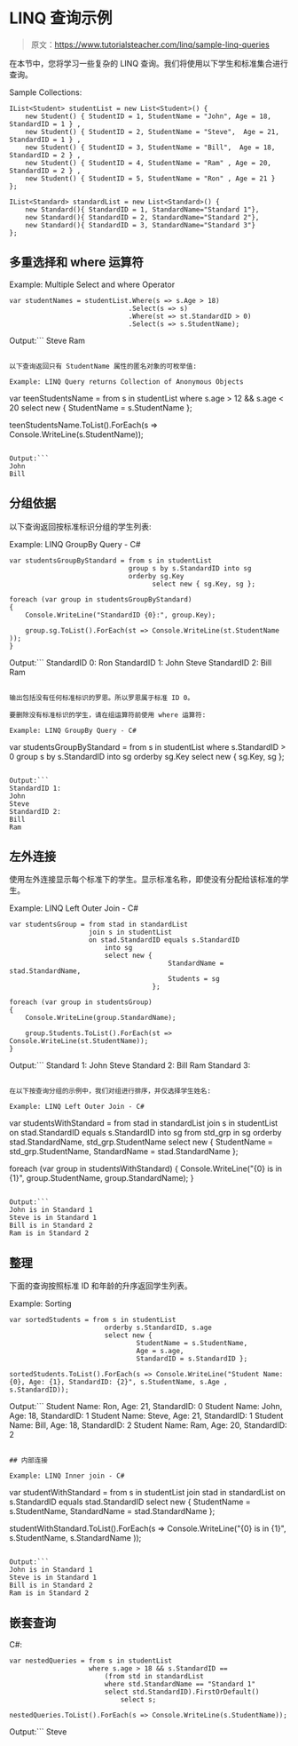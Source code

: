 # LINQ 查询示例

> 原文：<https://www.tutorialsteacher.com/linq/sample-linq-queries>

在本节中，您将学习一些复杂的 LINQ 查询。我们将使用以下学生和标准集合进行查询。

Sample Collections:

```
IList<Student> studentList = new List<Student>() { 
    new Student() { StudentID = 1, StudentName = "John", Age = 18, StandardID = 1 } ,
    new Student() { StudentID = 2, StudentName = "Steve",  Age = 21, StandardID = 1 } ,
    new Student() { StudentID = 3, StudentName = "Bill",  Age = 18, StandardID = 2 } ,
    new Student() { StudentID = 4, StudentName = "Ram" , Age = 20, StandardID = 2 } ,
    new Student() { StudentID = 5, StudentName = "Ron" , Age = 21 } 
};

IList<Standard> standardList = new List<Standard>() { 
    new Standard(){ StandardID = 1, StandardName="Standard 1"},
    new Standard(){ StandardID = 2, StandardName="Standard 2"},
    new Standard(){ StandardID = 3, StandardName="Standard 3"}
};
```

## 多重选择和 where 运算符

Example: Multiple Select and where Operator

```
var studentNames = studentList.Where(s => s.Age > 18)
                              .Select(s => s)
                              .Where(st => st.StandardID > 0)
                              .Select(s => s.StudentName);
```

Output:```
Steve
Ram
```

以下查询返回只有 StudentName 属性的匿名对象的可枚举值:

Example: LINQ Query returns Collection of Anonymous Objects

```
var teenStudentsName = from s in studentList
                       where s.age > 12 && s.age < 20
                       select new { StudentName = s.StudentName };

teenStudentsName.ToList().ForEach(s => Console.WriteLine(s.StudentName));
```

Output:```
John
Bill
```

## 分组依据

以下查询返回按标准标识分组的学生列表:

Example: LINQ GroupBy Query - C#

```
var studentsGroupByStandard = from s in studentList
                              group s by s.StandardID into sg
                              orderby sg.Key 
                                    select new { sg.Key, sg };

foreach (var group in studentsGroupByStandard)
{
    Console.WriteLine("StandardID {0}:", group.Key);

    group.sg.ToList().ForEach(st => Console.WriteLine(st.StudentName ));
}
```

Output:```
StandardID 0:
Ron
StandardID 1:
John
Steve
StandardID 2:
Bill
Ram
```

输出包括没有任何标准标识的罗恩。所以罗恩属于标准 ID 0。

要删除没有标准标识的学生，请在组运算符前使用 where 运算符:

Example: LINQ GroupBy Query - C#

```
var studentsGroupByStandard = from s in studentList
                              where s.StandardID > 0
                              group s by s.StandardID into sg
                              orderby sg.Key 
                                    select new { sg.Key, sg };
```

Output:```
StandardID 1:
John
Steve
StandardID 2:
Bill
Ram
```

## 左外连接

使用左外连接显示每个标准下的学生。显示标准名称，即使没有分配给该标准的学生。

Example: LINQ Left Outer Join - C#

```
var studentsGroup = from stad in standardList
                    join s in studentList
                    on stad.StandardID equals s.StandardID
                        into sg
                        select new { 
                                        StandardName = stad.StandardName, 
                                        Students = sg 
                                    };

foreach (var group in studentsGroup)
{
    Console.WriteLine(group.StandardName);

    group.Students.ToList().ForEach(st => Console.WriteLine(st.StudentName));
}
```

Output:```
Standard 1:
John
Steve
Standard 2:
Bill
Ram
Standard 3:
``` 

在以下按查询分组的示例中，我们对组进行排序，并仅选择学生姓名:

Example: LINQ Left Outer Join - C#

```
var studentsWithStandard = from stad in standardList
                           join s in studentList
                           on stad.StandardID equals s.StandardID
                           into sg
                               from std_grp in sg 
                               orderby stad.StandardName, std_grp.StudentName 
                               select new { 
                                                StudentName = std_grp.StudentName, 
                                                StandardName = stad.StandardName 
                                };

foreach (var group in studentsWithStandard)
{
    Console.WriteLine("{0} is in {1}", group.StudentName, group.StandardName);
}
```

Output:```
John is in Standard 1
Steve is in Standard 1
Bill is in Standard 2
Ram is in Standard 2
```

## 整理

下面的查询按照标准 ID 和年龄的升序返回学生列表。

Example: Sorting

```
var sortedStudents = from s in studentList
                        orderby s.StandardID, s.age
                        select new { 
                                StudentName = s.StudentName, 
                                Age = s.age, 
                                StandardID = s.StandardID };

sortedStudents.ToList().ForEach(s => Console.WriteLine("Student Name: {0}, Age: {1}, StandardID: {2}", s.StudentName, s.Age , s.StandardID));
```

Output:```
Student Name: Ron, Age: 21, StandardID: 0
Student Name: John, Age: 18, StandardID: 1
Student Name: Steve, Age: 21, StandardID: 1
Student Name: Bill, Age: 18, StandardID: 2
Student Name: Ram, Age: 20, StandardID: 2
```

## 内部连接

Example: LINQ Inner join - C#

```
var studentWithStandard = from s in studentList
                          join stad in standardList
                          on s.StandardID equals stad.StandardID 
                          select new { 
                                  StudentName = s.StudentName, 
                                  StandardName = stad.StandardName 
                              };

studentWithStandard.ToList().ForEach(s => Console.WriteLine("{0} is in {1}", s.StudentName, s.StandardName  ));
```

Output:```
John is in Standard 1
Steve is in Standard 1
Bill is in Standard 2
Ram is in Standard 2
```

## 嵌套查询

C#:

```
var nestedQueries = from s in studentList
                    where s.age > 18 && s.StandardID == 
                        (from std in standardList
                        where std.StandardName == "Standard 1"
                        select std.StandardID).FirstOrDefault()
                            select s;

nestedQueries.ToList().ForEach(s => Console.WriteLine(s.StudentName));
```

Output:```
Steve
```